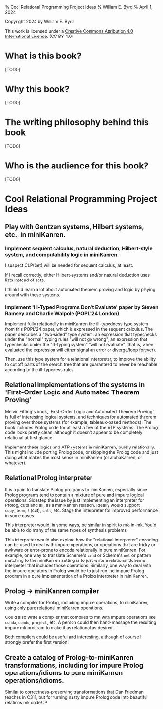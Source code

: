 % Cool Relational Programming Project Ideas
% William E. Byrd
% April 1, 2024

Copyright 2024 by William E. Byrd

This work is licensed under a [Creative Commons Attribution 4.0 International License](http://creativecommons.org/licenses/by/4.0/). (CC BY 4.0) 

# What is this book?

[TODO]

# Why this book?

[TODO]

# The writing philosophy behind this book

[TODO]

# Who is the audience for this book?

[TODO]

# Cool Relational Programming Project Ideas

## Play with Gentzen systems, Hilbert systems, etc., in miniKanren.

### Implement sequent calculus, natural deduction, Hilbert-style system, and computability logic in miniKanren.

I suspect CLP(Set) will be needed for sequent calculus, at least.

If I recall correctly, either Hilbert-systems and/or natural deduction uses lists instead of sets.

I think I'd learn a lot about automated theorem proving and logic by playing around with these systems.

### Implement 'Ill-Typed Programs Don't Evaluate' paper by Steven Ramsey and Charlie Walpole (POPL'24 London)

Implement fully relationally in miniKanren the ill-typedness type system from this POPL'24 paper, which is expressed in the sequent calculus.  The paper describes a "two-sided" type system: an expression that typechecks under the "normal" typing rules "will not go wrong"; an expression that typechecks under the "ill-typing system" "will not evaluate" (that is, when evaluated the expression will either signal an error or diverge/loop forever).

Then, use this type system for a relational interpreter, to improve the ability to cut off parts of the search tree that are guaranteed to never be reachable according to the ill-typeness rules.

## Relational implementations of the systems in 'First-Order Logic and Automated Theorem Proving'

Melvin Fitting's book, 'First-Order Logic and Automated Theorem Proving', is full of interesting logical systems, and techniques for automated theorem proving over those systems (for example, tableaux-based methods).  The book includes Prolog code for at least a few of the ATP systems.  The Prolog code looks pretty clean, although it doesn't appear to be completely relational at first glance.

Implement these logics and ATP systems in miniKanren, purely relationally.  This might include porting Prolog code, or skipping the Prolog code and just doing what makes the most sense in miniKanren (or alphaKanren, or whatever).

## Relational Prolog interpreter

It is a pain to translate Prolog programs to miniKanren, especially since Prolog programs tend to contain a mixture of pure and impure logical operations.  Sidestep the issue by just implementing an interpreter for Prolog, cuts and all, as a miniKanren relation.  Ideally would support `copy_term`, `!` (cut), `call`, etc.  Stage the interpreter for improved performance in some cases.

This interpreter would, in some ways, be similar in spirit to mk-in-mk.  You'd be able to do many of the same types of synthesis problems.

This interpreter would also explore how the "relational interpreter" encoding can be used to deal with impure operations, or operations that are tricky or awkware or error-prone to encode relationally in pure miniKanren.  For example, one way to translate Scheme's `cond` or Scheme's `not` or pattern matching to the miniKanren setting is to just write a relational Scheme interpreter that includes those operations.  Similarly, one way to deal with the impure operators in Prolog would be to just run the impure Prolog program in a pure implementation of a Prolog interpreter in miniKanren.

## Prolog -> miniKanren compiler

Write a compiler for Prolog, including impure operations, to miniKanren, using only pure relational miniKanren operations.

Could also write a compiler that compiles to mk with impure operations like `conda`, `condu`, `project`, etc.  A person could then hand-massage the resulting impure mk program to make it as relational as desired.

Both compilers could be useful and interesting, although of course I strongly prefer the first version!

## Create a catalog of Prolog-to-miniKanren transformations, including for impure Prolog operations/idioms to pure miniKanren operations/idioms.

Similar to correctness-preserving transformations that Dan Friedman teaches in C311, but for turning nasty impure Prolog code into beautiful relations mk code!  :P
